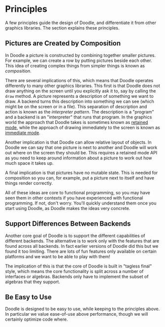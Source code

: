 # Principles

A few principles guide the design of Doodle, and differentiate it from other graphics libraries. The section explains these principles.


## Pictures are Created by Composition

In Doodle a picture is constructed by combining together smaller pictures. For example, we can create a row by putting pictures beside each other. This idea of creating complex things from simpler things is known as *composition*.

There are several implications of this, which means that Doodle operates differently to many other graphics libraries. This first is that Doodle does not draw anything on the screen until you explicitly ask it to, say by calling the `draw` method. A picture represents a description of something we want to draw. A backend turns this description into something we can see (which might be on the screen or in a file). This separation of description and action is known as the *interpreter pattern*. The description is a "program" and a backend is an "interpreter" that runs that program. In the graphics world the approach that Doodle takes is sometimes known as [retained mode][retained-mode], while the approach of drawing immediately to the screen is known as [immediate mode][immediate-mode].

Another implication is that Doodle can allow relative layout of objects. In Doodle we can say that one picture is next to another and Doodle will work out where on the screen they should be. This requires a retained mode API as you need to keep around information about a picture to work out how much space it takes up.

A final implication is that pictures have no mutable state. This is needed for composition so you can, for example, put a picture next to itself and have things render correctly.

All of these ideas are core to functional programming, so you may have seen them in other contexts if you have experienced with functional programming. If not, don't worry. You'll quickly understand them once you start using Doodle, as Doodle makes the ideas very concrete.


## Support Differences Between Backends

Another core goal of Doodle is to support the different capabilities of different backends. The alternative is to work only with the features that are found across all backends. In fact earlier versions of Doodle did this but we found it too limiting. There are lots of fun features only available on certain platforms and we want to be able to play with them!

The implication of this is that the core of Doodle is built in "tagless final" style, which means the core functionality is split across a number of interfaces or algebras. Backends only have to implement the subset of algebras that they support. 


## Be Easy to Use

Doodle is designed to be easy to use, while keeping to the principles above. In particular we value ease-of-use above performance, though we will certainly optimize code where.


[retained-mode]: https://en.wikipedia.org/wiki/Retained_mode
[immediate-mode]: https://en.wikipedia.org/wiki/Immediate_mode_(computer_graphics)

